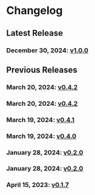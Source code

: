 # Changelog


## Latest Release
### December 30, 2024: [v1.0.0](/.changelog/v1.0.0.mdx)


## Previous Releases
### March 20, 2024: [v0.4.2](/.changelog/v0.4.2.mdx)
### March 20, 2024: [v0.4.2](/.changelog/v0.4.2.mdx)
### March 19, 2024: [v0.4.1](/.changelog/v0.4.1.mdx)
### March 19, 2024: [v0.4.0](/.changelog/v0.4.0.mdx)
### January 28, 2024: [v0.2.0](/.changelog/v0.2.0.mdx)
### January 28, 2024: [v0.2.0](/.changelog/v0.2.0.mdx)
### April 15, 2023: [v0.1.7](/.changelog/v0.1.7.mdx)